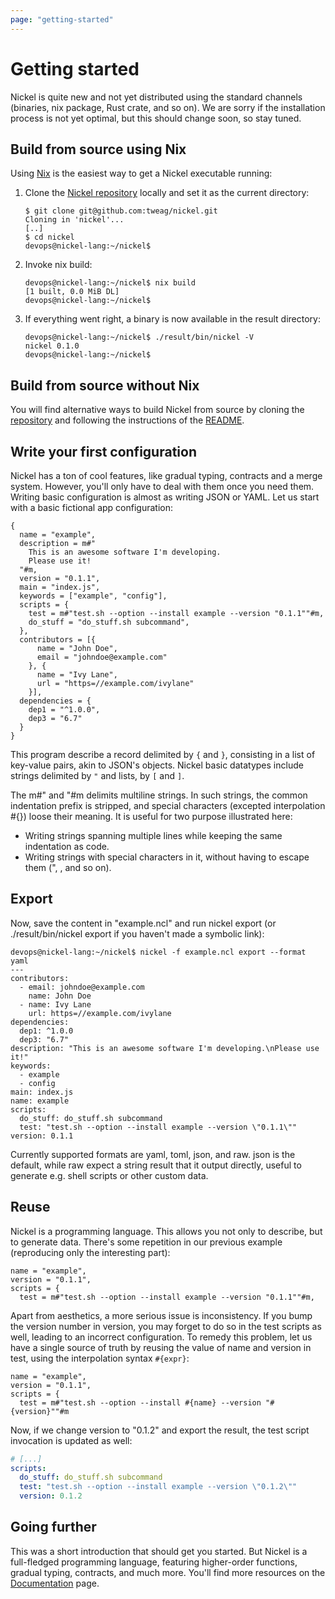 ```yaml
---
page: "getting-started"
---
```


# Getting started

Nickel is quite new and not yet distributed using the standard channels
(binaries, nix package, Rust crate, and so on). We are sorry if the installation
process is not yet optimal, but this should change soon, so stay tuned.

## Build from source using Nix

Using [Nix]("https://nixos.org/") is the easiest way to get a Nickel executable
running:

1. Clone the [Nickel repository](https://github.io/tweag/nickel)
   locally and set it as the current directory:

   ```shell-session
   $ git clone git@github.com:tweag/nickel.git
   Cloning in 'nickel'...
   [..]
   $ cd nickel
   devops@nickel-lang:~/nickel$ 
   ```

1. Invoke nix build:

   ```shell-session
   devops@nickel-lang:~/nickel$ nix build
   [1 built, 0.0 MiB DL]
   devops@nickel-lang:~/nickel$ 
   ```

1. If everything went right, a binary is now available in the
   result directory:

   ```shell-session
   devops@nickel-lang:~/nickel$ ./result/bin/nickel -V
   nickel 0.1.0
   devops@nickel-lang:~/nickel$  
   ```

## Build from source without Nix

You will find alternative ways to build Nickel from source by cloning the
[repository](href="https://github.io/tweag/nickel) and following the
instructions of the
[README](href="https://github.com/tweag/nickel/#getting-started").

## Write your first configuration

 Nickel has a ton of cool features, like gradual typing, contracts and a merge
 system. However, you'll only have to deal with them once you need them. Writing
 basic configuration is almost as writing JSON or YAML. Let us start with a
 basic fictional app configuration:

```nickel
{
  name = "example",
  description = m#"
    This is an awesome software I'm developing.
    Please use it!
  "#m,
  version = "0.1.1",
  main = "index.js",
  keywords = ["example", "config"],
  scripts = {
    test = m#"test.sh --option --install example --version "0.1.1""#m,
    do_stuff = "do_stuff.sh subcommand",
  },
  contributors = [{
      name = "John Doe",
      email = "johndoe@example.com"
    }, {
      name = "Ivy Lane",
      url = "https=//example.com/ivylane"
    }],
  dependencies = {
    dep1 = "^1.0.0",
    dep3 = "6.7"
  }
}
```

This program describe a record delimited by `{` and `}`, consisting in a list of
key-value pairs, akin to JSON's objects. Nickel basic datatypes include strings
delimited by `"` and lists, by `[` and `]`.

The m#" and "#m delimits multiline strings. In such strings, the common
indentation prefix is stripped, and special characters (excepted
interpolation #{}) loose their meaning. It is useful for two purpose
illustrated here:

- Writing strings spanning multiple lines while keeping the same
  indentation as code.
- Writing strings with special characters in it, without having to
  escape them (", \, and so on).

## Export

Now, save the content in "example.ncl" and run nickel export (or
./result/bin/nickel export if you haven't made a symbolic link):

```shell-session
devops@nickel-lang:~/nickel$ nickel -f example.ncl export --format yaml
---
contributors:
  - email: johndoe@example.com
    name: John Doe
  - name: Ivy Lane
    url: https=//example.com/ivylane
dependencies:
  dep1: ^1.0.0
  dep3: "6.7"
description: "This is an awesome software I'm developing.\nPlease use it!"
keywords:
  - example
  - config
main: index.js
name: example
scripts:
  do_stuff: do_stuff.sh subcommand
  test: "test.sh --option --install example --version \"0.1.1\""
version: 0.1.1
```

Currently supported formats are yaml, toml, json, and raw. json is the
default, while raw expect a string result that it output directly, useful to
generate e.g. shell scripts or other custom data.

## Reuse

Nickel is a programming language. This allows you not only to describe, but to
generate data. There's some repetition in our previous example (reproducing only
the interesting part):

```nickel
name = "example",
version = "0.1.1",
scripts = {
  test = m#"test.sh --option --install example --version "0.1.1""#m,
```

Apart from aesthetics, a more serious issue is inconsistency. If you bump the
version number in version, you may forget to do so in the test scripts as well,
leading to an incorrect configuration. To remedy this problem, let us have a
single source of truth by reusing the value of name and version in test, using
the interpolation syntax `#{expr}`:

```nickel
name = "example",
version = "0.1.1",
scripts = {
  test = m#"test.sh --option --install #{name} --version "#{version}""#m
```

Now, if we change version to "0.1.2" and export the result, the test script
invocation is updated as well:

```yaml
# [...]
scripts:
  do_stuff: do_stuff.sh subcommand
  test: "test.sh --option --install example --version \"0.1.2\""
  version: 0.1.2
```

## Going further

This was a short introduction that should get you started. But Nickel is a
full-fledged programming language, featuring higher-order functions, gradual
typing, contracts, and much more. You'll find more resources on the
[Documentation](/documentation) page.
